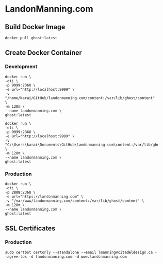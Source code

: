 # LandonManning.com

## Build Docker Image

```
docker pull ghost:latest
```

## Create Docker Container

### Development

```
docker run \
-dti \
-p 9999:2368 \
-e url="http://localhost:9999" \
-v "/home/karai/GitHub/landonmanning.com/content:/var/lib/ghost/content" \
-m 128m \
--name landonmanning.com \
ghost:latest
```

```
docker run \
-dti \
-p 9999:2368 \
-e url="http://localhost:9999" \
-v "C:\Users\karai\Documents\GitHub\landonmanning.com\content:/var/lib/ghost/content" \
-m 128m \
--name landonmanning.com \
ghost:latest
```

### Production

```
docker run \
-dti \
-p 2808:2368 \
-e url="https://landonmanning.com" \
-v "/var/www/landonmanning.com/content:/var/lib/ghost/content" \
-m 128m \
--name landonmanning.com \
ghost:latest
```

## SSL Certificates

### Production

```
sudo certbot certonly --standalone --email lmanning@citadeldesign.ca --agree-tos -d landonmanning.com -d www.landonmanning.com
```
